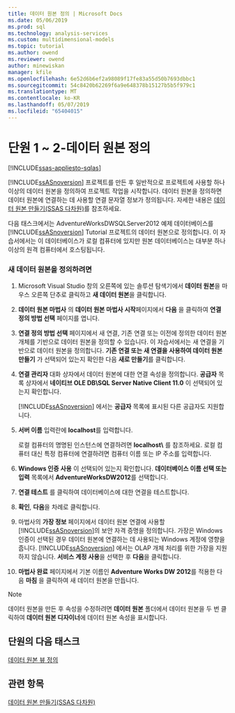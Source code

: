 ```yaml
---
title: 데이터 원본 정의 | Microsoft Docs
ms.date: 05/06/2019
ms.prod: sql
ms.technology: analysis-services
ms.custom: multidimensional-models
ms.topic: tutorial
ms.author: owend
ms.reviewer: owend
author: minewiskan
manager: kfile
ms.openlocfilehash: 6e52d6b6ef2a98089f17fe83a55d50b7693dbbc1
ms.sourcegitcommit: 54c8420b62269f6a9e648378b15127b5b5f979c1
ms.translationtype: MT
ms.contentlocale: ko-KR
ms.lasthandoff: 05/07/2019
ms.locfileid: "65404015"
---
```

# <a name="lesson-1-2---defining-a-data-source"></a>단원 1 ~ 2-데이터 원본 정의
[!INCLUDE[ssas-appliesto-sqlas](../../includes/ssas-appliesto-sqlas.md)]

[!INCLUDE[ssASnoversion](../../includes/ssasnoversion-md.md)] 프로젝트를 만든 후 일반적으로 프로젝트에 사용할 하나 이상의 데이터 원본을 정의하여 프로젝트 작업을 시작합니다. 데이터 원본을 정의하면 데이터 원본에 연결하는 데 사용할 연결 문자열 정보가 정의됩니다. 자세한 내용은 [데이터 원본 만들기&#40;SSAS 다차원&#41;](../multidimensional-models/create-a-data-source-ssas-multidimensional.md)를 참조하세요.  
  
다음 태스크에서는 AdventureWorksDWSQLServer2012 예제 데이터베이스를 [!INCLUDE[ssASnoversion](../../includes/ssasnoversion-md.md)] Tutorial 프로젝트의 데이터 원본으로 정의합니다. 이 자습서에서는 이 데이터베이스가 로컬 컴퓨터에 있지만 원본 데이터베이스는 대부분 하나 이상의 원격 컴퓨터에서 호스팅됩니다.  
  
### <a name="to-define-a-new-data-source"></a>새 데이터 원본을 정의하려면  
  
1.  Microsoft Visual Studio 창의 오른쪽에 있는 솔루션 탐색기에서 **데이터 원본**을 마우스 오른쪽 단추로 클릭하고 **새 데이터 원본**을 클릭합니다.  
  
2.  **데이터 원본 마법사** 의 **데이터 원본 마법사 시작**페이지에서 **다음** 을 클릭하여 **연결 정의 방법 선택** 페이지를 엽니다.  
  
3.  **연결 정의 방법 선택** 페이지에서 새 연결, 기존 연결 또는 이전에 정의한 데이터 원본 개체를 기반으로 데이터 원본을 정의할 수 있습니다. 이 자습서에서는 새 연결을 기반으로 데이터 원본을 정의합니다. **기존 연결 또는 새 연결을 사용하여 데이터 원본 만들기** 가 선택되어 있는지 확인한 다음 **새로 만들기**를 클릭합니다.  
  
4.  **연결 관리자** 대화 상자에서 데이터 원본에 대한 연결 속성을 정의합니다. **공급자** 목록 상자에서 **네이티브 OLE DB\SQL Server Native Client 11.0** 이 선택되어 있는지 확인합니다.  
  
    [!INCLUDE[ssASnoversion](../../includes/ssasnoversion-md.md)] 에서는 **공급자** 목록에 표시된 다른 공급자도 지원합니다.  
  
5.  **서버 이름** 입력란에 **localhost**를 입력합니다.  
  
    로컬 컴퓨터의 명명된 인스턴스에 연결하려면 **localhost\\<instance name>** 를 참조하세요. 로컬 컴퓨터 대신 특정 컴퓨터에 연결하려면 컴퓨터 이름 또는 IP 주소를 입력합니다.  
  
6.  **Windows 인증 사용** 이 선택되어 있는지 확인합니다. **데이터베이스 이름 선택 또는 입력** 목록에서 **AdventureWorksDW2012**를 선택합니다.  
  
7.  **연결 테스트** 를 클릭하여 데이터베이스에 대한 연결을 테스트합니다.  
  
8.  **확인**, **다음**을 차례로 클릭합니다.  
  
9. 마법사의 **가장 정보** 페이지에서 데이터 원본 연결에 사용할 [!INCLUDE[ssASnoversion](../../includes/ssasnoversion-md.md)]의 보안 자격 증명을 정의합니다. 가장은 Windows 인증이 선택된 경우 데이터 원본에 연결하는 데 사용되는 Windows 계정에 영향을 줍니다. [!INCLUDE[ssASnoversion](../../includes/ssasnoversion-md.md)] 에서는 OLAP 개체 처리를 위한 가장을 지원하지 않습니다. **서비스 계정 사용**을 선택한 후 **다음**을 클릭합니다.  
  
10. **마법사 완료** 페이지에서 기본 이름인 **Adventure Works DW 2012**를 적용한 다음 **마침** 을 클릭하여 새 데이터 원본을 만듭니다.  
  
> [!NOTE]  
> 데이터 원본을 만든 후 속성을 수정하려면 **데이터 원본** 폴더에서 데이터 원본을 두 번 클릭하여 **데이터 원본 디자이너**에 데이터 원본 속성을 표시합니다.  
  
## <a name="next-task-in-lesson"></a>단원의 다음 태스크  
[데이터 원본 뷰 정의](lesson-1-3-defining-a-data-source-view.md)  
  
## <a name="see-also"></a>관련 항목  
[데이터 원본 만들기&#40;SSAS 다차원&#41;](../multidimensional-models/create-a-data-source-ssas-multidimensional.md)  
  
